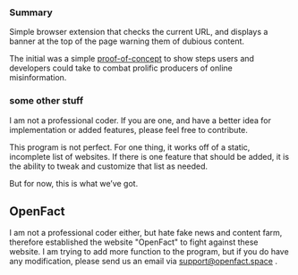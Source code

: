 ### Summary

Simple browser extension that checks the current URL, and displays a banner at the top of the page warning them of dubious content.

The initial was a simple [proof-of-concept](http://nymag.com/selectall/2016/11/heres-a-browser-extension-that-will-flag-fake-news-sites.html) to show steps users and developers could take to combat prolific producers of online misinformation.


### some other stuff

I am not a professional coder. If you are one, and have a better idea for implementation or added features, please feel free to contribute.

This program is not perfect. For one thing, it works off of a static, incomplete list of websites. If there is one feature that should be added, it is the ability to tweak and customize that list as needed.

But for now, this is what we’ve got.

## OpenFact

I am not a professional coder either, but hate fake news and content farm, therefore established the website "OpenFact" to fight against these website. I am trying to add more function to the program, but if you do have any modification, please send us an email via support@openfact.space . 
